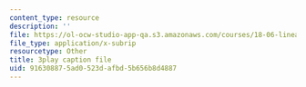 ```yaml
---
content_type: resource
description: ''
file: https://ol-ocw-studio-app-qa.s3.amazonaws.com/courses/18-06-linear-algebra-spring-2010/916308875ad0523dafbd5b656b8d4887_QVKj3LADCnA.vtt
file_type: application/x-subrip
resourcetype: Other
title: 3play caption file
uid: 91630887-5ad0-523d-afbd-5b656b8d4887
---
```

